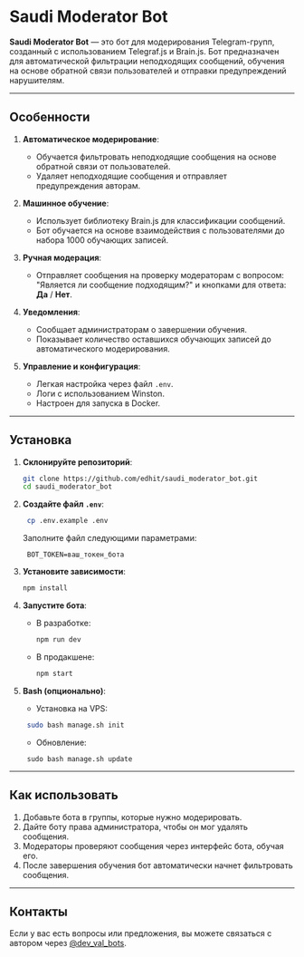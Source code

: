 # Saudi Moderator Bot

**Saudi Moderator Bot** — это бот для модерирования Telegram-групп, созданный с использованием Telegraf.js и Brain.js. Бот предназначен для автоматической фильтрации неподходящих сообщений, обучения на основе обратной связи пользователей и отправки предупреждений нарушителям.  

---

## **Особенности**
1. **Автоматическое модерирование**:
   - Обучается фильтровать неподходящие сообщения на основе обратной связи от пользователей.
   - Удаляет неподходящие сообщения и отправляет предупреждения авторам.

2. **Машинное обучение**:
   - Использует библиотеку Brain.js для классификации сообщений.
   - Бот обучается на основе взаимодействия с пользователями до набора 1000 обучающих записей.

3. **Ручная модерация**:
   - Отправляет сообщения на проверку модераторам с вопросом: "Является ли сообщение подходящим?" и кнопками для ответа: **Да** / **Нет**.

4. **Уведомления**:
   - Сообщает администраторам о завершении обучения.
   - Показывает количество оставшихся обучающих записей до автоматического модерирования.

5. **Управление и конфигурация**:
   - Легкая настройка через файл `.env`.
   - Логи с использованием Winston.
   - Настроен для запуска в Docker.

---

## **Установка**

1. **Склонируйте репозиторий**:
   ```bash
   git clone https://github.com/edhit/saudi_moderator_bot.git
   cd saudi_moderator_bot
   ```

2. **Создайте файл `.env`**:
   ```bash
    cp .env.example .env
    ```
   Заполните файл следующими параметрами:
   ```env
    BOT_TOKEN=ваш_токен_бота
   ```

3. **Установите зависимости**:
   ```bash
   npm install
   ```


4. **Запустите бота**:
   - В разработке:
     ```bash
     npm run dev
     ```
   - В продакшене:
     ```bash
     npm start
     ```

5. **Bash (опционально)**:
     - Установка на VPS:
     ```bash
      sudo bash manage.sh init
     ```
     - Обновление:
     ```
      sudo bash manage.sh update
     ```   

---

## **Как использовать**

1. Добавьте бота в группы, которые нужно модерировать.
2. Дайте боту права администратора, чтобы он мог удалять сообщения.
3. Модераторы проверяют сообщения через интерфейс бота, обучая его.
4. После завершения обучения бот автоматически начнет фильтровать сообщения.

---

## **Контакты**
Если у вас есть вопросы или предложения, вы можете связаться с автором через <a href="https://t.me/dev_val_bots">@dev_val_bots</a>.
